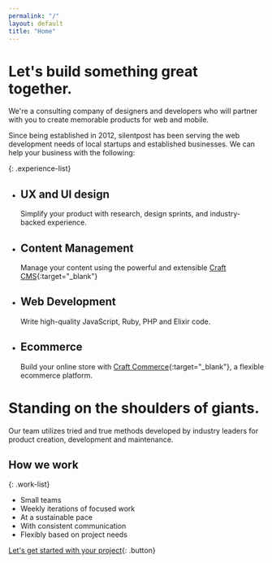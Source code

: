 ```yaml
---
permalink: "/"
layout: default
title: "Home"
---
```


# Let's build something great together.

We're a consulting company of designers and developers who will partner with
you to create memorable products for web and mobile.

Since being established in 2012, silentpost has been serving the web development
needs of local startups and established businesses. We can help your business
with the following:

{: .experience-list}
- ## UX and UI design
  Simplify your product with research, design sprints, and industry-backed
  experience.
- ## Content Management
  Manage your content using the powerful and extensible [Craft CMS][craft]{:target="_blank"}
- ## Web Development
  Write high-quality JavaScript, Ruby, PHP and Elixir code.
- ## Ecommerce
  Build your online store with [Craft Commerce][commerce]{:target="_blank"}, a
  flexible ecommerce platform.

# Standing on the shoulders of giants.

Our team utilizes tried and true methods developed by industry leaders for
product creation, development and maintenance.

## How we work

{: .work-list}
- Small teams
- Weekly iterations of focused work
- At a sustainable pace
- With consistent communication
- Flexibly based on project needs

[Let's get started with your project][build]{: .button}

[craft]: https://craftcms.com/
[commerce]: https://craftcommerce.com/
[build]: http://silentpost.co/contact
